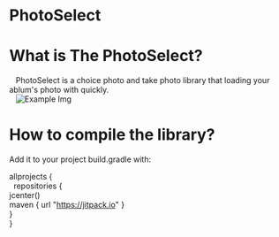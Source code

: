 # PhotoSelect

What is The PhotoSelect?
=====

    PhotoSelect is a choice photo and take photo library that loading your ablum's photo with quickly.  <br>
    ![Example Img](https://github.com/linsentmac/PhotoSelect/raw/master/res/drawable/ic-luncher.png)
    
How to compile the library?
=====

Add it to your project build.gradle with:

allprojects {<br>
    repositories {<br>
        jcenter()<br>
        maven { url "https://jitpack.io" }<br>
    }<br>
}<br>

    
